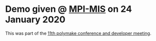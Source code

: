 # Demo given @ [MPI-MIS](http://www.mis.mpg.de/) on 24 January 2020

This was part of the [11th polymake conference and developer meeting](https://www.mis.mpg.de/de/veranstaltungen/konferenzen/2020/polymake2020.html).

